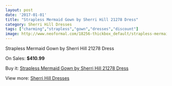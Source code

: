 ```yaml
---
layout: post
date: '2017-01-01'
title: "Strapless Mermaid Gown by Sherri Hill 21278 Dress"
category: Sherri Hill Dresses
tags: ["charming","strapless","gown","dresses","discount"]
image: http://www.neoformal.com/18256-thickbox_default/strapless-mermaid-gown-by-sherri-hill-21278-dress.jpg
---
```

Strapless Mermaid Gown by Sherri Hill 21278 Dress

On Sales: **$410.99**
<a href="https://www.neoformal.com/en/sherri-hill-dresses-2014/5874-strapless-mermaid-gown-by-sherri-hill-21278-dress.html"><amp-img layout="responsive" width="600" height="600" src="//www.neoformal.com/18256-thickbox_default/strapless-mermaid-gown-by-sherri-hill-21278-dress.jpg" alt="Strapless Mermaid Gown by Sherri Hill 21278 Dress 0" /></a>
<a href="https://www.neoformal.com/en/sherri-hill-dresses-2014/5874-strapless-mermaid-gown-by-sherri-hill-21278-dress.html"><amp-img layout="responsive" width="600" height="600" src="//www.neoformal.com/18257-thickbox_default/strapless-mermaid-gown-by-sherri-hill-21278-dress.jpg" alt="Strapless Mermaid Gown by Sherri Hill 21278 Dress 1" /></a>
<a href="https://www.neoformal.com/en/sherri-hill-dresses-2014/5874-strapless-mermaid-gown-by-sherri-hill-21278-dress.html"><amp-img layout="responsive" width="600" height="600" src="//www.neoformal.com/18258-thickbox_default/strapless-mermaid-gown-by-sherri-hill-21278-dress.jpg" alt="Strapless Mermaid Gown by Sherri Hill 21278 Dress 2" /></a>

Buy it: [Strapless Mermaid Gown by Sherri Hill 21278 Dress](https://www.neoformal.com/en/sherri-hill-dresses-2014/5874-strapless-mermaid-gown-by-sherri-hill-21278-dress.html "Strapless Mermaid Gown by Sherri Hill 21278 Dress")

View more: [Sherri Hill Dresses](https://www.neoformal.com/en/73-sherri-hill-dresses-2014 "Sherri Hill Dresses")